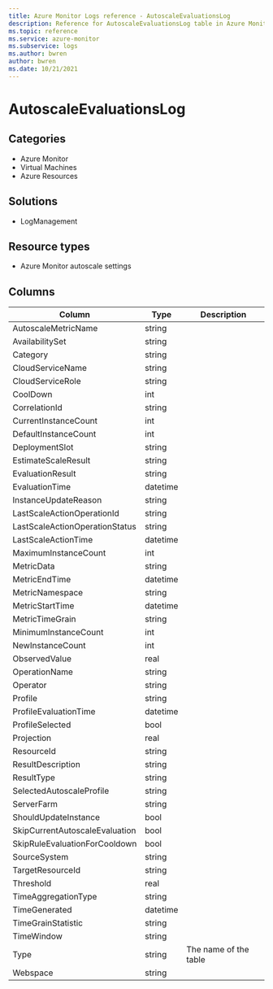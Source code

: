 ```yaml
---
title: Azure Monitor Logs reference - AutoscaleEvaluationsLog
description: Reference for AutoscaleEvaluationsLog table in Azure Monitor Logs.
ms.topic: reference
ms.service: azure-monitor
ms.subservice: logs
ms.author: bwren
author: bwren
ms.date: 10/21/2021
---
```


# AutoscaleEvaluationsLog

 

## Categories

- Azure Monitor
- Virtual Machines
- Azure Resources
## Solutions

- LogManagement
## Resource types

- Azure Monitor autoscale settings




## Columns

| Column | Type | Description |
| --- | --- | --- |
| AutoscaleMetricName | string |  |
| AvailabilitySet | string |  |
| Category | string |  |
| CloudServiceName | string |  |
| CloudServiceRole | string |  |
| CoolDown | int |  |
| CorrelationId | string |  |
| CurrentInstanceCount | int |  |
| DefaultInstanceCount | int |  |
| DeploymentSlot | string |  |
| EstimateScaleResult | string |  |
| EvaluationResult | string |  |
| EvaluationTime | datetime |  |
| InstanceUpdateReason | string |  |
| LastScaleActionOperationId | string |  |
| LastScaleActionOperationStatus | string |  |
| LastScaleActionTime | datetime |  |
| MaximumInstanceCount | int |  |
| MetricData | string |  |
| MetricEndTime | datetime |  |
| MetricNamespace | string |  |
| MetricStartTime | datetime |  |
| MetricTimeGrain | string |  |
| MinimumInstanceCount | int |  |
| NewInstanceCount | int |  |
| ObservedValue | real |  |
| OperationName | string |  |
| Operator | string |  |
| Profile | string |  |
| ProfileEvaluationTime | datetime |  |
| ProfileSelected | bool |  |
| Projection | real |  |
| ResourceId | string |  |
| ResultDescription | string |  |
| ResultType | string |  |
| SelectedAutoscaleProfile | string |  |
| ServerFarm | string |  |
| ShouldUpdateInstance | bool |  |
| SkipCurrentAutoscaleEvaluation | bool |  |
| SkipRuleEvaluationForCooldown | bool |  |
| SourceSystem | string |  |
| TargetResourceId | string |  |
| Threshold | real |  |
| TimeAggregationType | string |  |
| TimeGenerated | datetime |  |
| TimeGrainStatistic | string |  |
| TimeWindow | string |  |
| Type | string | The name of the table |
| Webspace | string |  |
